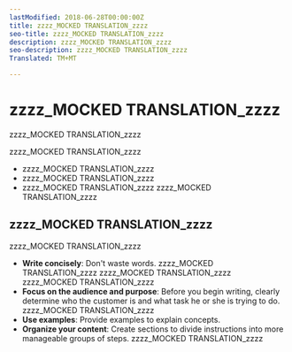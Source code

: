 ```yaml
---
lastModified: 2018-06-28T00:00:00Z
title: zzzz_MOCKED TRANSLATION_zzzz
seo-title: zzzz_MOCKED TRANSLATION_zzzz
description: zzzz_MOCKED TRANSLATION_zzzz
seo-description: zzzz_MOCKED TRANSLATION_zzzz
Translated: TM+MT

---
```


# zzzz_MOCKED TRANSLATION_zzzz

zzzz_MOCKED TRANSLATION_zzzz

zzzz_MOCKED TRANSLATION_zzzz

- zzzz_MOCKED TRANSLATION_zzzz
- zzzz_MOCKED TRANSLATION_zzzz
- zzzz_MOCKED TRANSLATION_zzzz zzzz_MOCKED TRANSLATION_zzzz

## zzzz_MOCKED TRANSLATION_zzzz

zzzz_MOCKED TRANSLATION_zzzz

- **Write concisely**: Don't waste words. zzzz_MOCKED TRANSLATION_zzzz zzzz_MOCKED TRANSLATION_zzzz zzzz_MOCKED TRANSLATION_zzzz
- **Focus on the audience and purpose**: Before you begin writing, clearly determine who the customer is and what task he or she is trying to do. zzzz_MOCKED TRANSLATION_zzzz
- **Use examples**: Provide examples to explain concepts.
- **Organize your content**: Create sections to divide instructions into more manageable groups of steps. zzzz_MOCKED TRANSLATION_zzzz
